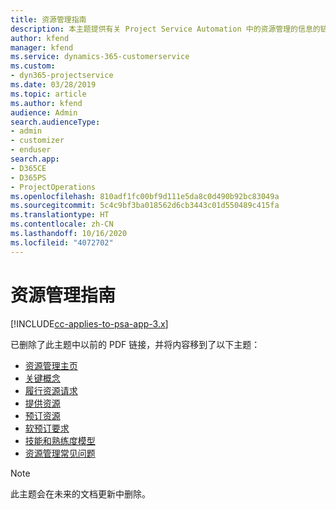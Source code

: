 ```yaml
---
title: 资源管理指南
description: 本主题提供有关 Project Service Automation 中的资源管理的信息的链接
author: kfend
manager: kfend
ms.service: dynamics-365-customerservice
ms.custom:
- dyn365-projectservice
ms.date: 03/28/2019
ms.topic: article
ms.author: kfend
audience: Admin
search.audienceType:
- admin
- customizer
- enduser
search.app:
- D365CE
- D365PS
- ProjectOperations
ms.openlocfilehash: 810adf1fc00bf9d111e5da8c0d490b92bc83049a
ms.sourcegitcommit: 5c4c9bf3ba018562d6cb3443c01d550489c415fa
ms.translationtype: HT
ms.contentlocale: zh-CN
ms.lasthandoff: 10/16/2020
ms.locfileid: "4072702"
---
```

# <a name="resource-management-guide"></a>资源管理指南

[!INCLUDE[cc-applies-to-psa-app-3.x](../../includes/cc-applies-to-psa-app-3x.md)]

已删除了此主题中以前的 PDF 链接，并将内容移到了以下主题：

- [资源管理主页](../resource-management-home-page.md)
- [关键概念](../reports-key-concepts.md)
- [履行资源请求](../resource-management-fulfill-requests.md)
- [提供资源](../resource-management-propose-resources.md)
- [预订资源](../resource-management-book-resources-scheduleboard.md)
- [软预订要求](../resource-management-softbook-requirements.md)
- [技能和熟练度模型](../resource-management-skills-proficiency.md)
- [资源管理常见问题](../resource-management-faq.md)

> [!NOTE]
> 此主题会在未来的文档更新中删除。 
